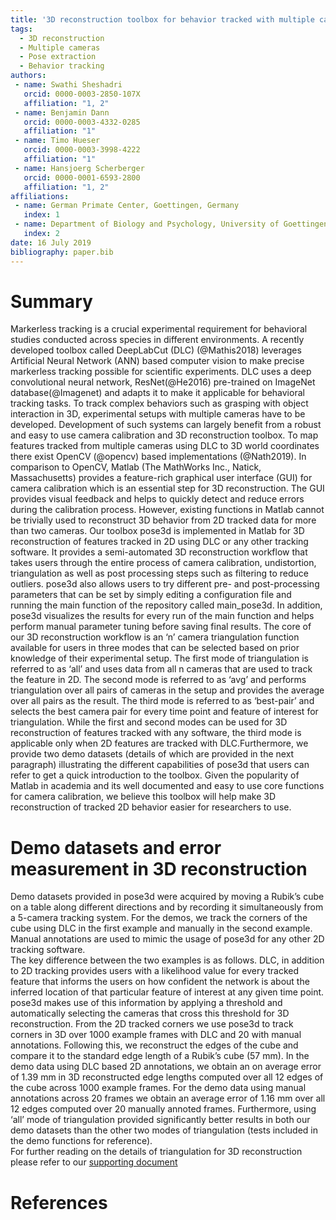 ```yaml
---
title: '3D reconstruction toolbox for behavior tracked with multiple cameras'
tags:
  - 3D reconstruction
  - Multiple cameras
  - Pose extraction
  - Behavior tracking
authors:
 - name: Swathi Sheshadri
   orcid: 0000-0003-2850-107X
   affiliation: "1, 2"
 - name: Benjamin Dann
   orcid: 0000-0003-4332-0285
   affiliation: "1"
 - name: Timo Hueser
   orcid: 0000-0003-3998-4222
   affiliation: "1"
 - name: Hansjoerg Scherberger
   orcid: 0000-0001-6593-2800
   affiliation: "1, 2"
affiliations:
 - name: German Primate Center, Goettingen, Germany
   index: 1
 - name: Department of Biology and Psychology, University of Goettingen, Germany
   index: 2
date: 16 July 2019
bibliography: paper.bib
---
```


# Summary
Markerless tracking is a crucial experimental requirement for behavioral studies conducted across species in different environments. A recently developed toolbox called DeepLabCut (DLC) (@Mathis2018) leverages Artificial Neural Network (ANN) based computer vision to make precise markerless tracking possible for scientific experiments. DLC uses a deep convolutional neural network, ResNet(@He2016) pre-trained on ImageNet database(@Imagenet) and adapts it to make it applicable for behavioral tracking tasks. To track complex behaviors such as grasping with object interaction in 3D, experimental setups with multiple cameras have to be developed. Development of such systems can largely benefit from a robust and easy to use camera calibration and 3D reconstruction toolbox. To map features tracked from multiple cameras using DLC to 3D world coordinates there exist OpenCV (@opencv) based implementations (@Nath2019). In comparison to OpenCV, Matlab (The MathWorks Inc., Natick, Massachusetts) provides a feature-rich graphical user interface (GUI) for camera calibration which is an essential step for 3D reconstruction. The GUI provides visual feedback and helps to quickly detect and reduce errors during the calibration process. However, existing functions in Matlab cannot be trivially used to reconstruct 3D behavior from 2D tracked data for more than two cameras. Our toolbox pose3d is implemented in Matlab for 3D reconstruction of features tracked in 2D using DLC or any other tracking software. It provides a semi-automated 3D reconstruction workflow that takes users through the entire process of camera calibration, undistortion, triangulation as well as post processing steps such as filtering to reduce outliers. pose3d also allows users to try different pre- and post-processing parameters that can be set by simply editing a configuration file and running the main function of the repository called main_pose3d. In addition, pose3d visualizes the results for every run of the main function and helps perform manual parameter tuning before saving final results. The core of our 3D reconstruction workflow is an ‘n’ camera triangulation function available for users in three modes that can be selected based on prior knowledge of their experimental setup.  The first mode of triangulation is referred to as ‘all’ and uses data from all n cameras that are used to track the feature in 2D. The second mode is referred to as ‘avg’ and performs triangulation over all pairs of cameras in the setup and provides the average over all pairs as the result. The third mode is referred to as ‘best-pair’ and selects the best camera pair for every time point and feature of interest for triangulation. While the first and second modes can be used for 3D reconstruction of features tracked with any software, the third mode is applicable only when 2D features are tracked with DLC.Furthermore, we provide two demo datasets (details of which are provided in the next paragraph) illustrating the different capabilities of pose3d that users can refer to get a quick introduction to the toolbox. Given the popularity of Matlab in academia and its well documented and easy to use core functions for camera calibration, we believe this toolbox will help make 3D reconstruction of tracked 2D behavior easier for researchers to use. 
# Demo datasets and error measurement in 3D reconstruction 
Demo datasets provided in pose3d were acquired by moving a Rubik’s cube on a table along different directions and by recording it simultaneously from a 5-camera tracking system. For the demos, we track the corners of the cube using DLC in the first example and manually in the second example. Manual annotations are used to mimic the usage of pose3d for any other 2D tracking software. <br/>
The key difference between the two examples is as follows. DLC, in addition to 2D tracking provides users with a likelihood value for every tracked feature that informs the users on how confident the network is about the inferred location of that particular feature of interest at any given time point. pose3d makes use of this information by applying a threshold and automatically selecting the cameras that cross this threshold for 3D reconstruction. From the 2D tracked corners we use pose3d to track corners in 3D over 1000 example frames with DLC and 20 with manual annotations. Following this, we reconstruct the edges of the cube and compare it to the standard edge length of a Rubik’s cube (57 mm). In the demo data using DLC based 2D annotations, we obtain an on average error of 1.39 mm in 3D reconstructed edge lengths computed over all 12 edges of the cube across 1000 example frames.  For the demo data using manual annotations across 20 frames we obtain an average error of 1.16 mm over all 12 edges computed over 20 manually annoted frames. Furthermore, using ‘all’ mode of triangulation provided significantly better results in both our demo datasets than the other two modes of triangulation (tests included in the demo functions for reference). <br/>
For further reading on the details of triangulation for 3D reconstruction please refer to our [supporting document](Appendix.pdf)
# References
